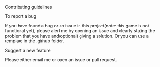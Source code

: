 Contributing guidelines

To report a bug

If you have found a bug or an issue in this project(note: this game is not functional yet), please alert me by opening an issue and clearly stating the problem that you have and(optional) giving a solution. Or you can use a template in the .github folder.

Suggest a new feature

Please either email me or open an issue or pull request.
